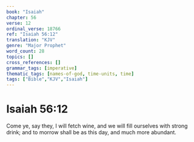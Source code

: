 ```yaml
---
book: "Isaiah"
chapter: 56
verse: 12
ordinal_verse: 18766
ref: "Isaiah 56:12"
translation: "KJV"
genre: "Major Prophet"
word_count: 28
topics: []
cross_references: []
grammar_tags: [imperative]
thematic_tags: [names-of-god, time-units, time]
tags: ["Bible","KJV","Isaiah"]
---
```


# Isaiah 56:12

Come ye, say they, I will fetch wine, and we will fill ourselves with strong drink; and to morrow shall be as this day, and much more abundant.
